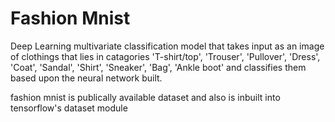 # Fashion Mnist 
Deep Learning multivariate classification model that takes input as an image of clothings that lies in catagories 'T-shirt/top', 'Trouser', 'Pullover', 'Dress', 'Coat',
               'Sandal', 'Shirt', 'Sneaker', 'Bag', 'Ankle boot' and classifies them based upon the neural network built.

fashion mnist is publically available dataset and also is inbuilt into tensorflow's dataset module

